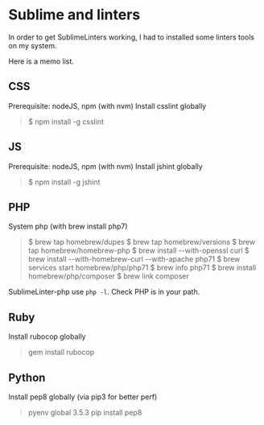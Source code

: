 # Sublime and linters

In order to get SublimeLinters working, I had to installed some linters tools on my system. 

Here is a memo list.

## CSS

Prerequisite: nodeJS, npm (with nvm)
Install csslint globally
> $ npm install -g csslint

## JS

Prerequisite: nodeJS, npm (with nvm)
Install jshint globally
> $ npm install -g jshint

## PHP

System php (with brew install php7)
> $ brew tap homebrew/dupes
> $ brew tap homebrew/versions
> $ brew tap homebrew/homebrew-php
> $ brew install --with-openssl curl
> $ brew install --with-homebrew-curl --with-apache php71
> $ brew services start homebrew/php/php71
> $ brew info php71
> $ brew install homebrew/php/composer
> $ brew link composer

SublimeLinter-php use `php -l`. Check PHP is in your path.

## Ruby

Install rubocop globally
> gem install rubocop

## Python

Install pep8 globally (via pip3 for better perf)
> pyenv global 3.5.3
> pip install pep8